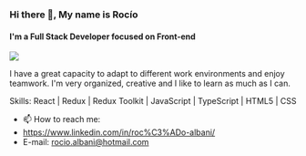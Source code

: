### Hi there 👋, My name is Rocío 
#### I'm a Full Stack Developer focused on Front-end
![](https://asset.cloudinary.com/daifbanga/043f94db8c72d6b20077c5f1b7c23040)

I have a great capacity to adapt to different work environments and enjoy teamwork. I'm very organized, creative and I like to learn as much as I can.

Skills: React | Redux | Redux Toolkit | JavaScript | TypeScript | HTML5 | CSS

- 📫 How to reach me:
-  https://www.linkedin.com/in/roc%C3%ADo-albani/
- E-mail: rocio.albani@hotmail.com 




